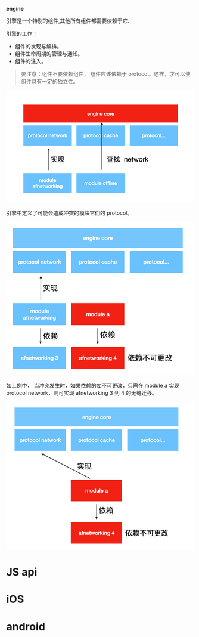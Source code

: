 
**engine**

引擎是一个特别的组件,其他所有组件都需要依赖于它. 

引擎的工作：

- 组件的发现与编排。
- 组件生命周期的管理与通知。
- 组件的注入。

>  要注意：组件不要依赖组件， 组件应该依赖于 protocol。这样，才可以使组件具有一定的独立性。

![image-20200813142309675](assets/image-20200813142309675.png)



引擎中定义了可能会造成冲突的模块它们的 protocol。

![image-20200813142351469](assets/image-20200813142351469.png)

如上例中， 当冲突发生时，如果依赖的库不可更改，只需在 module a 实现 protocol network，则可实现 afnetworking 3 到 4 的无缝迁移。

![image-20200813142529255](assets/image-20200813142529255.png)

# JS api



# iOS


# android


